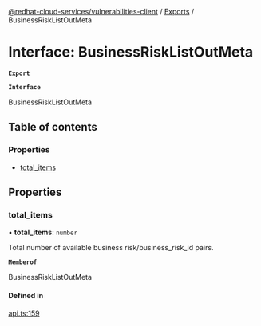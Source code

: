 [@redhat-cloud-services/vulnerabilities-client](../README.md) / [Exports](../modules.md) / BusinessRiskListOutMeta

# Interface: BusinessRiskListOutMeta

**`Export`**

**`Interface`**

BusinessRiskListOutMeta

## Table of contents

### Properties

- [total\_items](BusinessRiskListOutMeta.md#total_items)

## Properties

### total\_items

• **total\_items**: `number`

Total number of available business risk/business_risk_id pairs.

**`Memberof`**

BusinessRiskListOutMeta

#### Defined in

[api.ts:159](https://github.com/mkholjuraev/javascript-clients/blob/master/packages/vulnerabilities/git-api/api.ts#L159)
